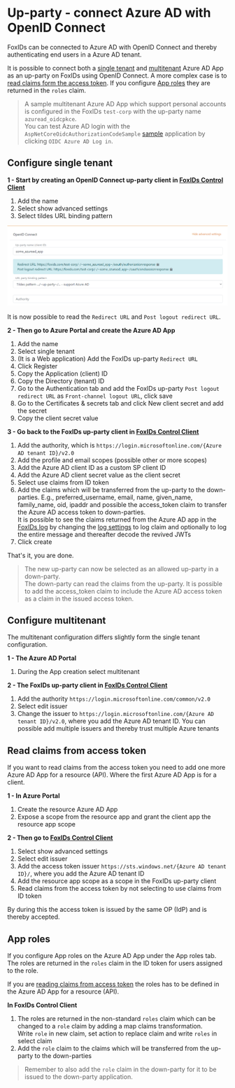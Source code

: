 ﻿# Up-party - connect Azure AD with OpenID Connect

FoxIDs can be connected to Azure AD with OpenID Connect and thereby authenticating end users in a Azure AD tenant.

It is possible to connect both a [single tenant](#configure-single-tenant) and [multitenant](#configure-multitenant) Azure AD App as an up-party on FoxIDs using OpenID Connect.
A more complex case is to [read claims form the access token](#read-claims-from-access-token).
If you configure [App roles](#app-roles) they are returned in the `roles` claim. 

> A sample multitenant Azure AD App which support personal accounts is configured in the FoxIDs `test-corp` with the up-party name `azuread_oidcpkce`.  
> You can test Azure AD login with the `AspNetCoreOidcAuthorizationCodeSample` [sample](samples.md) application by clicking `OIDC Azure AD Log in`.

## Configure single tenant

**1 - Start by creating an OpenID Connect up-party client in [FoxIDs Control Client](control.md#foxids-control-client)**

 1. Add the name
 2. Select show advanced settings
 3. Select tildes URL binding pattern

![Read the redirect URLs](images/howto-oidc-azuread-readredirect.png)

It is now possible to read the `Redirect URL` and `Post logout redirect URL`.

**2 - Then go to Azure Portal and create the Azure AD App**

 1. Add the name
 2. Select single tenant
 3. (It is a Web application) Add the FoxIDs up-party `Redirect URL` 
 4. Click Register
 5. Copy the Application (client) ID
 6. Copy the Directory (tenant) ID
 7. Go to the Authentication tab and add the FoxIDs up-party `Post logout redirect URL` as `Front-channel logout URL`, click save
 8. Go to the Certificates & secrets tab and click New client secret and add the secret
 9. Copy the client secret value

**3 - Go back to the FoxIDs up-party client in [FoxIDs Control Client](control.md#foxids-control-client)**

 1. Add the authority, which is `https://login.microsoftonline.com/{Azure AD tenant ID}/v2.0`
 2. Add the profile and email scopes (possible other or more scopes)
 3. Add the Azure AD client ID as a custom SP client ID
 4. Add the Azure AD client secret value as the client secret
 5. Select use claims from ID token
 6. Add the claims which will be transferred from the up-party to the down-parties. E.g., preferred_username, email, name, given_name, family_name, oid, ipaddr and possible the access_token claim to transfer the Azure AD access token to down-parties.  
 It is possible to see the claims returned from the Azure AD app in the [FoxIDs log](logging.md#log-settings) by changing the [log settings](logging.md#log-settings) to log claim and optionally to log the entire message and thereafter decode the revived JWTs
 7. Click create

That's it, you are done. 

> The new up-party can now be selected as an allowed up-party in a down-party.  
> The down-party can read the claims from the up-party. It is possible to add the access_token claim to include the Azure AD access token as a claim in the issued access token.

## Configure multitenant

The multitenant configuration differs slightly form the single tenant configuration.

**1 - The Azure AD Portal**

 1. During the App creation select multitenant

**2 - The FoxIDs up-party client in [FoxIDs Control Client](control.md#foxids-control-client)**

 1. Add the authority `https://login.microsoftonline.com/common/v2.0`
 2. Select edit issuer
 3. Change the issuer to `https://login.microsoftonline.com/{Azure AD tenant ID}/v2.0`, where you add the Azure AD tenant ID. You can possible add multiple issuers and thereby trust multiple Azure tenants

## Read claims from access token

If you want to read claims from the access token you need to add one more Azure AD App for a resource (API). Where the first Azure AD App is for a client.

**1 - In Azure Portal**

1. Create the resource Azure AD App 
2. Expose a scope from the resource app and grant the client app the resource app scope

**2 - Then go to [FoxIDs Control Client](control.md#foxids-control-client)**

1. Select show advanced settings
2. Select edit issuer
3. Add the access token issuer `https://sts.windows.net/{Azure AD tenant ID}/`, where you add the Azure AD tenant ID
4. Add the resource app scope as a scope in the FoxIDs up-party client
5. Read claims from the access token by not selecting to use claims from ID token

By during this the access token is issued by the same OP (IdP) and is thereby accepted.

## App roles

If you configure App roles on the Azure AD App under the App roles tab. 
The roles are returned in the `roles` claim in the ID token for users assigned to the role.

If you are [reading claims from access token](#read-claims-from-access-token) the roles has to be defined in the Azure AD App for a resource (API).

**In FoxIDs Control Client**

1. The roles are returned in the non-standard `roles` claim which can be changed to a `role` claim by adding a map claims transformation.  
Write `role` in new claim, set action to replace claim and write `roles` in select claim
2. Add the `role` claim to the claims which will be transferred from the up-party to the down-parties

> Remember to also add the `role` claim in the down-party for it to be issued to the down-party application.